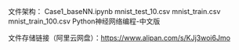 
文件架构：
Case1_baseNN.ipynb
mnist_test_10.csv
mnist_train.csv
mnist_train_100.csv
Python神经网络编程-中文版


文件存储链接（阿里云网盘）：https://www.alipan.com/s/KJj3woi6Jmo
